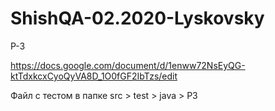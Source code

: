 # ShishQA-02.2020-Lyskovsky

P-3

https://docs.google.com/document/d/1enww72NsEyQG-ktTdxkcxCyoQyVA8D_1O0fGF2IbTzs/edit

Файл с тестом в папке  src > test > java > P3
